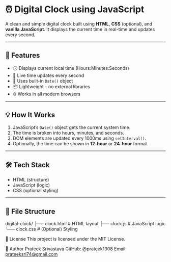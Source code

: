 # ⏰ Digital Clock using JavaScript

A clean and simple digital clock built using **HTML**, **CSS** (optional), and **vanilla JavaScript**. It displays the current time in real-time and updates every second.

---

## 🚀 Features

- 🕒 Displays current local time (Hours:Minutes:Seconds)
- 🔄 Live time updates every second
- 🧠 Uses built-in `Date()` object
- 📦 Lightweight – no external libraries
- 🌐 Works in all modern browsers

---

## 💡 How It Works

1. JavaScript’s `Date()` object gets the current system time.
2. The time is broken into hours, minutes, and seconds.
3. DOM elements are updated every 1000ms using `setInterval()`.
4. Optionally, the time can be shown in **12-hour** or **24-hour** format.

---

## 🛠️ Tech Stack

- HTML (structure)
- JavaScript (logic)
- CSS (optional styling)

---

## 📁 File Structure

digital-clock/
├── clock.html # HTML layout
├── clock.js # JavaScript logic
└── clock.css # (Optional) Styling


📄 License
This project is licensed under the MIT License.

👤 Author
Prateek Srivastava
GitHub: @prateek1308
Email: prateeksri74@gmail.com


